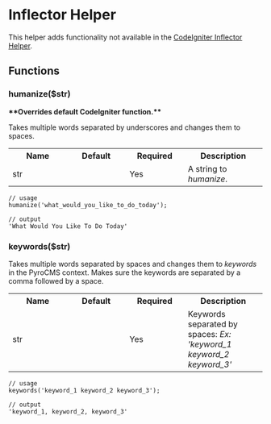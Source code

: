 # Inflector Helper

This helper adds functionality not available in the [CodeIgniter Inflector Helper](http://codeigniter.com/user_guide/helpers/inflector_helper.html).

## Functions


### humanize($str)

__&#42;&#42;Overrides default CodeIgniter function.&#42;&#42;__

Takes multiple words separated by underscores and changes them to spaces.

<table cellpadding="0" cellspacing="0">
	<tbody>
		<tr>
			<th width="100">Name</th>
			<th width="100">Default</th>
			<th width="100">Required</th>
			<th>Description</th>
		</tr>
		<tr>
			<td>str</td>
			<td></td>
			<td>Yes</td>
			<td>A string to <em>humanize</em>.</td>
		</tr>
	</tbody>
</table>

	// usage
	humanize('what_would_you_like_to_do_today');
	
	// output
	'What Would You Like To Do Today'

### keywords($str)

Takes multiple words separated by spaces and changes them to _keywords_ in the PyroCMS context. Makes sure the keywords are separated by a comma followed by a space.

<table cellpadding="0" cellspacing="0">
	<tbody>
		<tr>
			<th width="100">Name</th>
			<th width="100">Default</th>
			<th width="100">Required</th>
			<th>Description</th>
		</tr>
		<tr>
			<td>str</td>
			<td></td>
			<td>Yes</td>
			<td>Keywords separated by spaces: <em>Ex: 'keyword_1 keyword_2 keyword_3'</em></td>
		</tr>
	</tbody>
</table>

	// usage
	keywords('keyword_1 keyword_2 keyword_3');
	
	// output
	'keyword_1, keyword_2, keyword_3'